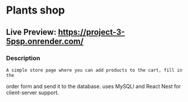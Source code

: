 # Plants shop

## Live Preview: https://project-3-5psp.onrender.com/

### Description
    A simple store page where you can add products to the cart, fill in the 
order form and send it to the database. uses MySQLl and React Nest for  
client-server support. 
